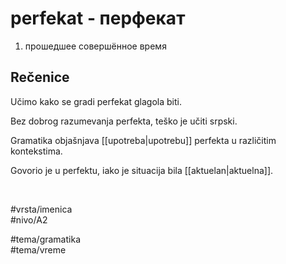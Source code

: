 # perfekat - перфекат

1. прошедшее совершённое время

## Rečenice

Učimo kako se gradi perfekat glagola biti.

Bez dobrog razumevanja perfekta, teško je učiti srpski.

Gramatika objašnjava [[upotreba|upotrebu]] perfekta u različitim kontekstima.

Govorio je u perfektu, iako je situacija bila [[aktuelan|aktuelna]].

<br>

#vrsta/imenica  
#nivo/A2  

#tema/gramatika  
#tema/vreme
